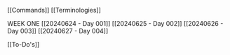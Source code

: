 [[Commands]]
[[Terminologies]]

WEEK ONE
[[20240624 - Day 001]]
[[20240625 - Day 002]]
[[20240626 - Day 003]]
[[20240627 - Day 004]]

[[To-Do's]]